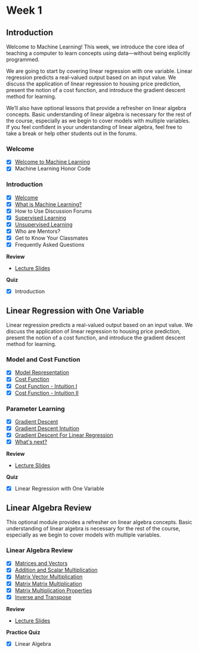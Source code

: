 # Week 1

## Introduction ##

Welcome to Machine Learning! This week, we introduce the core idea of teaching a computer to learn concepts using data—without being explicitly programmed.

We are going to start by covering linear regression with one variable. Linear regression predicts a real-valued output based on an input value. We discuss the application of linear regression to housing price prediction, present the notion of a cost function, and introduce the gradient descent method for learning.

We’ll also have optional lessons that provide a refresher on linear algebra concepts. Basic understanding of linear algebra is necessary for the rest of the course, especially as we begin to cover models with multiple variables. If you feel confident in your understanding of linear algebra, feel free to take a break or help other students out in the forums.

### Welcome ###
- [x] [Welcome to Machine Learning](https://www.youtube.com/watch?v=gNkE3tFUFuw&list=PL0Smm0jPm9WcCsYvbhPCdizqNKps69W4Z)
- [x] Machine Learning Honor Code

### Introduction ###
- [x] [Welcome](https://www.youtube.com/watch?v=571IIGJKeoA&t=20s)
- [x] [What is Machine Learning?](https://www.youtube.com/watch?v=PPLop4L2eGk&list=PLLssT5z_DsK-h9vYZkQkYNWcItqhlRJLN&index=0)
- [x] How to Use Discussion Forums
- [x] [Supervised Learning](https://www.youtube.com/watch?v=bQI5uDxrFfA&list=PLLssT5z_DsK-h9vYZkQkYNWcItqhlRJLN&index=1)
- [x] [Unsupervised Learning](https://www.youtube.com/watch?v=jAA2g9ItoAc&index=2&list=PLLssT5z_DsK-h9vYZkQkYNWcItqhlRJLN)
- [x] Who are Mentors?
- [x] Get to Know Your Classmates
- [x] Frequently Asked Questions

**Review**
- [Lecture Slides](lecture1.pdf)

**Quiz**
- [x] Introduction

## Linear Regression with One Variable ##
Linear regression predicts a real-valued output based on an input value. We discuss the application of linear regression to housing price prediction, present the notion of a cost function, and introduce the gradient descent method for learning.

### Model and Cost Function ###
- [x] [Model Representation](https://www.youtube.com/watch?v=kHwlB_j7Hkc&index=3&list=PLLssT5z_DsK-h9vYZkQkYNWcItqhlRJLN)
- [x] [Cost Function](https://www.youtube.com/watch?v=yuH4iRcggMw&list=PLLssT5z_DsK-h9vYZkQkYNWcItqhlRJLN&index=4)
- [x] [Cost Function - Intuition I](https://www.youtube.com/watch?v=yR2ipCoFvNo&list=PLLssT5z_DsK-h9vYZkQkYNWcItqhlRJLN&index=5)
- [x] [Cost Function - Intuition II](https://www.youtube.com/watch?v=0kns1gXLYg4&list=PLLssT5z_DsK-h9vYZkQkYNWcItqhlRJLN&index=6)

### Parameter Learning ###
- [x] [Gradient Descent](https://www.youtube.com/watch?v=F6GSRDoB-Cg&list=PLLssT5z_DsK-h9vYZkQkYNWcItqhlRJLN&index=7)
- [x] [Gradient Descent Intuition](https://www.youtube.com/watch?v=YovTqTY-PYY&index=8&list=PLLssT5z_DsK-h9vYZkQkYNWcItqhlRJLN)
- [x] [Gradient Descent For Linear Regression](https://www.youtube.com/watch?v=GtSf2T6Co80&list=PLLssT5z_DsK-h9vYZkQkYNWcItqhlRJLN&index=9)
- [x] [What's next?](https://www.youtube.com/watch?v=OS7KXu0447I&index=10&list=PLLssT5z_DsK-h9vYZkQkYNWcItqhlRJLN)

**Review**
- [Lecture Slides](lecture2.pdf)

**Quiz**
- [x] Linear Regression with One Variable

## Linear Algebra Review ##
This optional module provides a refresher on linear algebra concepts. Basic understanding of linear algebra is necessary for the rest of the course, especially as we begin to cover models with multiple variables.

### Linear Algebra Review ###
- [x] [Matrices and Vectors](https://www.youtube.com/watch?v=Dft1cqjwlXE&list=PLLssT5z_DsK-h9vYZkQkYNWcItqhlRJLN&index=11)
- [x] [Addition and Scalar Multiplication](https://www.youtube.com/watch?v=4WP6jVGIn7M&index=12&list=PLLssT5z_DsK-h9vYZkQkYNWcItqhlRJLN)
- [x] [Matrix Vector Multiplication](https://www.youtube.com/watch?v=gPegoVYp64w&list=PLLssT5z_DsK-h9vYZkQkYNWcItqhlRJLN&index=13)
- [x] [Matrix Matrix Multiplication](https://www.youtube.com/watch?v=_lrHXJRukMw&list=PLLssT5z_DsK-h9vYZkQkYNWcItqhlRJLN&index=14)
- [x] [Matrix Multiplication Properties](https://www.youtube.com/watch?v=c7GhnL2N--I&index=15&list=PLLssT5z_DsK-h9vYZkQkYNWcItqhlRJLN)
- [x] [Inverse and Transpose](https://www.youtube.com/watch?v=7snro4M6ukk&index=16&list=PLLssT5z_DsK-h9vYZkQkYNWcItqhlRJLN)

**Review**
- [Lecture Slides](lecture3.pdf)

**Practice Quiz**
- [x] Linear Algebra
